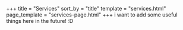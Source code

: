 +++
title = "Services"
sort_by = "title"
template = "services.html"
page_template = "services-page.html"
+++
i want to add some useful things here in the future! :D
